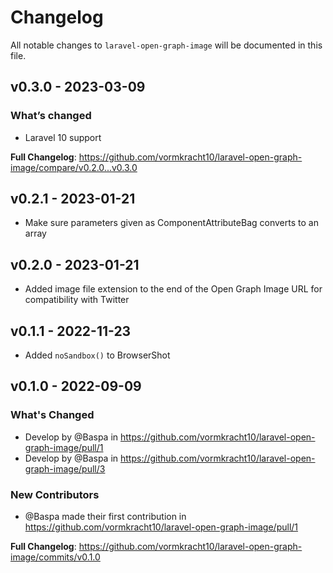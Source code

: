 # Changelog

All notable changes to `laravel-open-graph-image` will be documented in this file.

## v0.3.0 - 2023-03-09

### What’s changed

- Laravel 10 support

**Full Changelog**: https://github.com/vormkracht10/laravel-open-graph-image/compare/v0.2.0...v0.3.0

## v0.2.1 - 2023-01-21

- Make sure parameters given as ComponentAttributeBag converts to an array

## v0.2.0 - 2023-01-21

- Added image file extension to the end of the Open Graph Image URL for compatibility with Twitter

## v0.1.1 - 2022-11-23

- Added `noSandbox()` to BrowserShot

## v0.1.0 - 2022-09-09

### What's Changed

- Develop by @Baspa in https://github.com/vormkracht10/laravel-open-graph-image/pull/1
- Develop by @Baspa in https://github.com/vormkracht10/laravel-open-graph-image/pull/3

### New Contributors

- @Baspa made their first contribution in https://github.com/vormkracht10/laravel-open-graph-image/pull/1

**Full Changelog**: https://github.com/vormkracht10/laravel-open-graph-image/commits/v0.1.0
